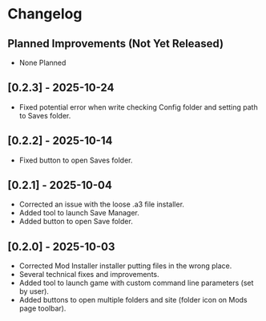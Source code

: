 # Changelog

## Planned Improvements (Not Yet Released)

- None Planned

## [0.2.3] - 2025-10-24

- Fixed potential error when write checking Config folder and setting path to Saves folder.

## [0.2.2] - 2025-10-14

- Fixed button to open Saves folder.

## [0.2.1] - 2025-10-04

- Corrected an issue with the loose .a3 file installer.
- Added tool to launch Save Manager.
- Added button to open Save folder.

## [0.2.0] - 2025-10-03

- Corrected Mod Installer installer putting files in the wrong place.
- Several technical fixes and improvements.
- Added tool to launch game with custom command line parameters (set by user).
- Added buttons to open multiple folders and site (folder icon on Mods page toolbar).

